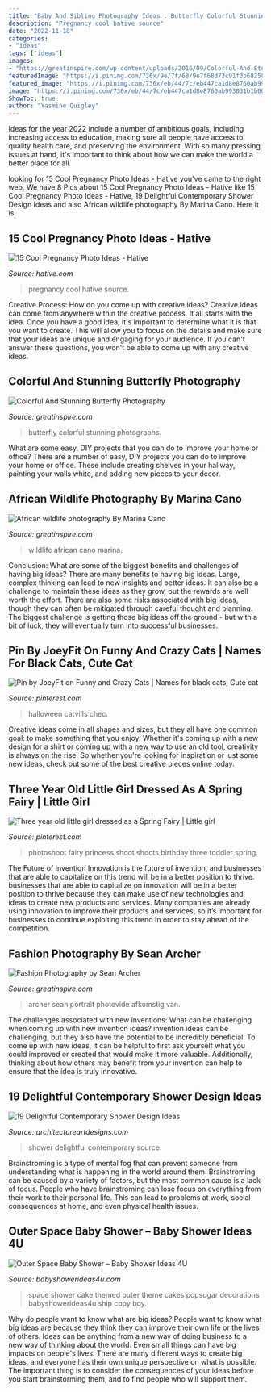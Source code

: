 ```yaml
---
title: "Baby And Sibling Photography Ideas : Butterfly Colorful Stunning Photographs"
description: "Pregnancy cool hative source"
date: "2022-11-18"
categories:
- "ideas"
tags: ["ideas"]
images:
- "https://greatinspire.com/wp-content/uploads/2016/09/Colorful-And-Stunning-Butterfly-Photography-12.jpg"
featuredImage: "https://i.pinimg.com/736x/9e/7f/68/9e7f68d73c91f3b6825805fe4d389276.jpg"
featured_image: "https://i.pinimg.com/736x/eb/44/7c/eb447ca1d8e8760ab993031b1b00a861.jpg"
image: "https://i.pinimg.com/736x/eb/44/7c/eb447ca1d8e8760ab993031b1b00a861.jpg"
ShowToc: true
author: "Yasmine Quigley"
---
```



Ideas for the year 2022 include a number of ambitious goals, including increasing access to education, making sure all people have access to quality health care, and preserving the environment. With so many pressing issues at hand, it's important to think about how we can make the world a better place for all.

	

		
looking for 15 Cool Pregnancy Photo Ideas - Hative you've came to the right web. We have 8 Pics about 15 Cool Pregnancy Photo Ideas - Hative like 15 Cool Pregnancy Photo Ideas - Hative, 19 Delightful Contemporary Shower Design Ideas and also African wildlife photography By Marina Cano. Here it is:
		
    
## 15 Cool Pregnancy Photo Ideas - Hative

<img loading=lazy src="https://hative.com/wp-content/uploads/2014/11/pregnancy-photo-ideas/10-cool-pregnancy-photo-ideas.jpg" onerror="this.onerror=null;this.src='https://tse4.mm.bing.net/th?id=OIP.lLAtw1pcUGdKBSrdUJPWJgHaLH&amp;pid=15.1';" alt="15 Cool Pregnancy Photo Ideas - Hative">

_Source: hative.com_

>pregnancy cool hative source. 

	

Creative Process: How do you come up with creative ideas?
Creative ideas can come from anywhere within the creative process. It all starts with the idea. Once you have a good idea, it's important to determine what it is that you want to create. This will allow you to focus on the details and make sure that your ideas are unique and engaging for your audience. If you can't answer these questions, you won't be able to come up with any creative ideas.

    
## Colorful And Stunning Butterfly Photography

<img loading=lazy src="https://greatinspire.com/wp-content/uploads/2016/09/Colorful-And-Stunning-Butterfly-Photography-12.jpg" onerror="this.onerror=null;this.src='https://tse3.mm.bing.net/th?id=OIP.gPLe1DC3dclJufMZUlEVYAHaLH&amp;pid=15.1';" alt="Colorful And Stunning Butterfly Photography">

_Source: greatinspire.com_

>butterfly colorful stunning photographs. 

	

What are some easy, DIY projects that you can do to improve your home or office?
There are a number of easy, DIY projects you can do to improve your home or office. These include creating shelves in your hallway, painting your walls white, and adding new pieces to your decor.

    
## African Wildlife Photography By Marina Cano

<img loading=lazy src="https://www.greatinspire.com/wp-content/uploads/2014/09/African-wildlife-photography-By-Marina-Cano-15.jpg" onerror="this.onerror=null;this.src='https://tse4.mm.bing.net/th?id=OIP.dvym-N6EGoEcfYiI5t0zYAHaE8&amp;pid=15.1';" alt="African wildlife photography By Marina Cano">

_Source: greatinspire.com_

>wildlife african cano marina. 

	

Conclusion: What are some of the biggest benefits and challenges of having big ideas?
There are many benefits to having big ideas. Large, complex thinking can lead to new insights and better ideas. It can also be a challenge to maintain these ideas as they grow, but the rewards are well worth the effort. There are also some risks associated with big ideas, though they can often be mitigated through careful thought and planning. The biggest challenge is getting those big ideas off the ground - but with a bit of luck, they will eventually turn into successful businesses.

    
## Pin By JoeyFit On Funny And Crazy Cats | Names For Black Cats, Cute Cat

<img loading=lazy src="https://i.pinimg.com/736x/9e/7f/68/9e7f68d73c91f3b6825805fe4d389276.jpg" onerror="this.onerror=null;this.src='https://tse1.mm.bing.net/th?id=OIP.nnyt0F0zlKlLN5Odb4F_EgHaLH&amp;pid=15.1';" alt="Pin by JoeyFit on Funny and Crazy Cats | Names for black cats, Cute cat">

_Source: pinterest.com_

>halloween catvills chec. 

	

Creative ideas come in all shapes and sizes, but they all have one common goal: to make something that you enjoy. Whether it's coming up with a new design for a shirt or coming up with a new way to use an old tool, creativity is always on the rise. So whether you're looking for inspiration or just some new ideas, check out some of the best creative pieces online today.

    
## Three Year Old Little Girl Dressed As A Spring Fairy | Little Girl

<img loading=lazy src="https://i.pinimg.com/736x/eb/44/7c/eb447ca1d8e8760ab993031b1b00a861.jpg" onerror="this.onerror=null;this.src='https://tse1.mm.bing.net/th?id=OIP.AAMU5NC7k-nyZN-8-yBI_gHaLI&amp;pid=15.1';" alt="Three year old little girl dressed as a Spring Fairy | Little girl">

_Source: pinterest.com_

>photoshoot fairy princess shoot shoots birthday three toddler spring. 

	

The Future of Invention
Innovation is the future of invention, and businesses that are able to capitalize on this trend will be in a better position to thrive. businesses that are able to capitalize on innovation will be in a better position to thrive because they can make use of new technologies and ideas to create new products and services. Many companies are already using innovation to improve their products and services, so it’s important for businesses to continue exploiting this trend in order to stay ahead of the competition.

    
## Fashion Photography By Sean Archer

<img loading=lazy src="https://greatinspire.com/wp-content/uploads/2014/04/The-fashion-photography-of-Sean-Archer-9.jpg" onerror="this.onerror=null;this.src='https://tse3.mm.bing.net/th?id=OIP.xmMCZKH03RmnW-Zkaa-67AHaKA&amp;pid=15.1';" alt="Fashion Photography by Sean Archer">

_Source: greatinspire.com_

>archer sean portrait photovide afkomstig van. 

	

The challenges associated with new inventions: What can be challenging when coming up with new invention ideas?
invention ideas can be challenging, but they also have the potential to be incredibly beneficial. To come up with new ideas, it can be helpful to first ask yourself what you could improved or created that would make it more valuable. Additionally, thinking about how others may benefit from your invention can help to ensure that the idea is truly innovative.

    
## 19 Delightful Contemporary Shower Design Ideas

<img loading=lazy src="https://www.architectureartdesigns.com/wp-content/uploads/2015/03/1633.jpg" onerror="this.onerror=null;this.src='https://tse3.mm.bing.net/th?id=OIP.Yta0lGR3LfCC0xy8Dw_5ZQHaKy&amp;pid=15.1';" alt="19 Delightful Contemporary Shower Design Ideas">

_Source: architectureartdesigns.com_

>shower delightful contemporary source. 

	

Brainstroming is a type of mental fog that can prevent someone from understanding what is happening in the world around them. Brainstroming can be caused by a variety of factors, but the most common cause is a lack of focus. People who have brainstroming can lose focus on everything from their work to their personal life. This can lead to problems at work, social consequences at home, and even physical health issues.

    
## Outer Space Baby Shower – Baby Shower Ideas 4U

<img loading=lazy src="https://babyshowerideas4u.com/wp-content/uploads/2014/07/space-themed-cake.jpg" onerror="this.onerror=null;this.src='https://tse3.mm.bing.net/th?id=OIP.TxXEh9dIyMn4jm-G17l0FwHaLH&amp;pid=15.1';" alt="Outer Space Baby Shower – Baby Shower Ideas 4U">

_Source: babyshowerideas4u.com_

>space shower cake themed outer theme cakes popsugar decorations babyshowerideas4u ship copy boy. 

	

Why do people want to know what are big ideas?
People want to know what big ideas are because they think they can improve their own life or the lives of others. Ideas can be anything from a new way of doing business to a new way of thinking about the world. Even small things can have big impacts on people's lives. There are many different ways to create big ideas, and everyone has their own unique perspective on what is possible. The important thing is to consider the consequences of your ideas before you start brainstorming them, and to find people who will support them.

